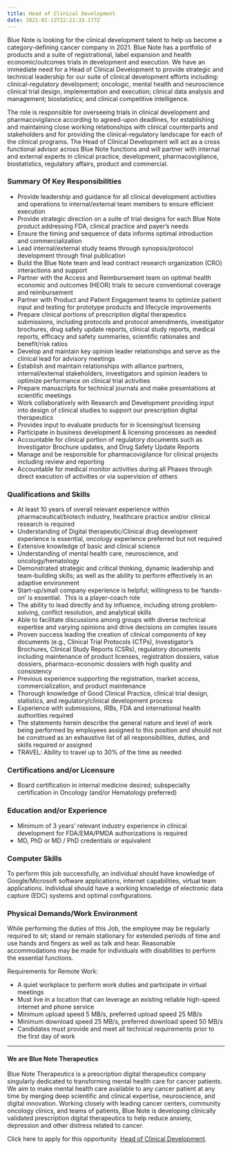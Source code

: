 ```yaml
---
title: Head of Clinical Development
date: 2021-01-13T22:21:33.177Z
---
```

Blue Note is looking for the clinical development talent to help us become a category-defining cancer company in 2021. Blue Note has a portfolio of products and a suite of registrational, label expansion and health economic/outcomes trials in development and execution. We have an immediate need for a Head of Clinical Development to provide strategic and technical leadership for our suite of clinical development efforts including: clinical-regulatory development; oncologic, mental health and neuroscience clinical trial design, implementation and execution; clinical data analysis and management; biostatistics; and clinical competitive intelligence. 

The role is responsible for overseeing trials in clinical development and pharmacovigilance according to agreed-upon deadlines, for establishing and maintaining close working relationships with clinical counterparts and stakeholders and for providing the clinical-regulatory landscape for each of the clinical programs. The Head of Clinical Development will act as a cross functional advisor across Blue Note functions and will partner with internal and external experts in clinical practice, development, pharmacovigilance, biostatistics, regulatory affairs, product and commercial. 

### Summary Of Key Responsibilities

* Provide leadership and guidance for all clinical development activities and operations to internal/external team members to ensure efficient execution
* Provide strategic direction on a suite of trial designs for each Blue Note product addressing FDA, clinical practice and payer’s needs
* Ensure the timing and sequence of data informs optimal introduction and commercialization
* Lead internal/external study teams through synopsis/protocol development through final publication
* Build the Blue Note team and lead contract research organization (CRO) interactions and support
* Partner with the Access and Reimbursement team on optimal health economic and outcomes (HEOR) trials to secure conventional coverage and reimbursement
* Partner with Product and Patient Engagement teams to optimize patient input and testing for prototype products and lifecycle improvements
* Prepare clinical portions of prescription digital therapeutics submissions, including protocols and protocol amendments, investigator brochures, drug safety update reports, clinical study reports, medical reports, efficacy and safety summaries, scientific rationales and benefit/risk ratios
* Develop and maintain key opinion leader relationships and serve as the clinical lead for advisory meetings
* Establish and maintain relationships with alliance partners, internal/external stakeholders, investigators and opinion leaders to optimize performance on clinical trial activities
* Prepare manuscripts for technical journals and make presentations at scientific meetings
* Work collaboratively with Research and Development providing input into design of clinical studies to support our prescription digital therapeutics
* Provides input to evaluate products for in licensing/out licensing
* Participate in business development & licensing processes as needed
* Accountable for clinical portion of regulatory documents such as Investigator Brochure updates, and Drug Safety Update Reports
* Manage and be responsible for pharmacovigilance for clinical projects including review and reporting
* Accountable for medical monitor activities during all Phases through direct execution of activities or via supervision of others

### Qualifications and Skills

* At least 10 years of overall relevant experience within pharmaceutical/biotech industry, healthcare practice and/or clinical research is required
* Understanding of Digital therapeutic/Clinical drug development experience is essential, oncology experience preferred but not required
* Extensive knowledge of basic and clinical science
* Understanding of mental health care, neuroscience, and oncology/hematology 
* Demonstrated strategic and critical thinking, dynamic leadership and team-building skills; as well as the ability to perform effectively in an adaptive environment
* Start-up/small company experience is helpful; willingness to be ‘hands-on’ is essential.  This is a player-coach role
* The ability to lead directly and by influence, including strong problem-solving, conflict resolution, and analytical skills
* Able to facilitate discussions among groups with diverse technical expertise and varying opinions and drive decisions on complex issues
* Proven success leading the creation of clinical components of key documents (e.g., Clinical Trial Protocols (CTPs), Investigator’s Brochures, Clinical Study Reports (CSRs), regulatory documents including maintenance of product licenses, registration dossiers, value dossiers, pharmaco-economic dossiers with high quality and consistency
* Previous experience supporting the registration, market access, commercialization, and product maintenance
* Thorough knowledge of Good Clinical Practice, clinical trial design, statistics, and regulatory/clinical development process
* Experience with submissions, IRBs, FDA and international health authorities required
* The statements herein describe the general nature and level of work being performed by employees assigned to this position and should not be construed as an exhaustive list of all responsibilities, duties, and skills required or assigned
* TRAVEL: Ability to travel up to 30% of the time as needed

### Certifications and/or Licensure

* Board certification in internal medicine desired; subspecialty certification in Oncology (and/or Hematology preferred)

### Education and/or Experience 

* Minimum of 3 years’ relevant industry experience in clinical development for FDA/EMA/PMDA authorizations is required
* MD, PhD or MD / PhD credentials or equivalent

### Computer Skills                   

To perform this job successfully, an individual should have knowledge of Google/Microsoft software applications, internet capabilities, virtual team applications. Individual should have a working knowledge of electronic data capture (EDC) systems and optimal configurations.  

### Physical Demands/Work Environment

While performing the duties of this Job, the employee may be regularly required to sit; stand or remain stationary for extended periods of time and use hands and fingers as well as talk and hear. Reasonable accommodations may be made for individuals with disabilities to perform the essential functions.

Requirements for Remote Work:

* A quiet workplace to perform work duties and participate in virtual meetings
* Must live in a location that can leverage an existing reliable high-speed internet and phone service
* Minimum upload speed 5 MB/s, preferred upload speed 25 MB/s
* Minimum download speed 25 MB/s, preferred download speed 50 MB/s
* Candidates must provide and meet all technical requirements prior to the first day of work

- - -

#### We are Blue Note Therapeutics

Blue Note Therapeutics is a prescription digital therapeutics company singularly dedicated to transforming mental health care for cancer patients. We aim to make mental health care available to any cancer patient at any time by merging deep scientific and clinical expertise, neuroscience, and digital innovation. Working closely with leading cancer centers, community oncology clinics, and teams of patients, Blue Note is developing clinically validated prescription digital therapeutics to help reduce anxiety, depression and other distress related to cancer.

Click here to apply for this opportunity  [Head of Clinical Development](http://blue-note-therapeutics-head-cli-dev-11054896.meet.wendy.ai/).